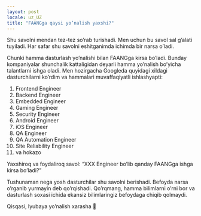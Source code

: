 ```yaml
---
layout: post
locale: uz_UZ
title: "FAANGga qaysi yo’nalish yaxshi?"
---
```


Shu savolni mendan tez-tez so’rab turishadi. Men uchun bu savol sal g’alati tuyiladi. Har safar shu savolni eshitganimda ichimda bir narsa o’ladi.

Chunki hamma dasturlash yo’nalishi bilan FAANGga kirsa bo’ladi. Bunday kompaniyalar shunchalik kattaligidan deyarli hamma yo’nalish bo’yicha talantlarni ishga oladi. Men hozirgacha Googleda quyidagi xildagi dasturchilarni ko’rdim va hammalari muvaffaqiyatli ishlashyapti:

1. Frontend Engineer
2. Backend Engineer
3. Embedded Engineer
4. Gaming Engineer
5. Security Engineer
6. Android Engineer
7. iOS Engineer
8. QA Engineer
9. QA Automation Engineer
10. Site Reliability Engineer
11. va hokazo

Yaxshiroq va foydaliroq savol: “XXX Engineer bo’lib qanday FAANGga ishga kirsa bo’ladi?”

Tushunaman nega yosh dasturchilar shu savolni berishadi. Befoyda narsa o’rganib yurmayin deb qo’rqishadi. Qo’rqmang, hamma bilimlarni o’rni bor va dasturlash soxasi ichida ekansiz bilimlaringiz befoydaga chiqib qolmaydi.

Qisqasi, lyubaya yo’nalish xarasha 🙂